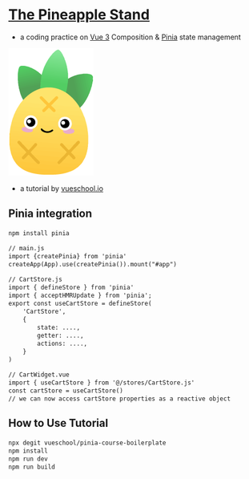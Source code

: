 # [The Pineapple Stand](https://gleeful-souffle-56603a.netlify.app/)
- a coding practice on [Vue 3](https://vuejs.org/guide/introduction.html) Composition & [Pinia](https://pinia.vuejs.org/) state management

![](/dist/images/Pinia-logo-sm.png)
- a tutorial by [vueschool.io](https://vueschool.io/courses/pinia-the-enjoyable-vue-store)

## Pinia integration
```
npm install pinia
```
```
// main.js
import {createPinia} from 'pinia'
createApp(App).use(createPinia()).mount("#app")
```
```
// CartStore.js
import { defineStore } from 'pinia'
import { acceptHMRUpdate } from 'pinia';
export const useCartStore = defineStore(
    'CartStore',
    {
        state: ....,
        getter: ....,
        actions: ....,
    }
)
```
```
// CartWidget.vue
import { useCartStore } from '@/stores/CartStore.js'
const cartStore = useCartStore()
// we can now access cartStore properties as a reactive object
```






## How to Use Tutorial
```
npx degit vueschool/pinia-course-boilerplate 
npm install
npm run dev
npm run build
```
